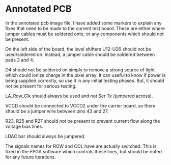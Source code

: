 # Annotated PCB

In the annotated pcb image file, I have added some markers to explain any fixes that need to be made to the current test board. These are either where jumper cables must be soldered onto, or any components which should not be present.

On the left side of the board, the level shifters U12-U26 should not be used/soldered on. Instead, a jumper cable should be soldered between pads 3 and 4.

D4 should not be soldered on simply to remove a strong source of light which could ionize charge in the pixel array. It can useful to know if power is being supplied correctly, so use it in any initial testing phases. But, it should not be present for serious testing.

LA_Row_Clk should always be used and not Ser Tx (jumpered across).

VCCD should be connected to VCCD2 under the carrier board, so there should be a jumper wire between pins 43 and 27.

R23, R25 and R27 should not be present to prevent current flow along the voltage bias lines.

LDAC bar should always be jumpered.

The signals names for ROW and COL have are actually switched. This is fixed in the FPGA software which controls these lines, but should be noted for any future iterations.
